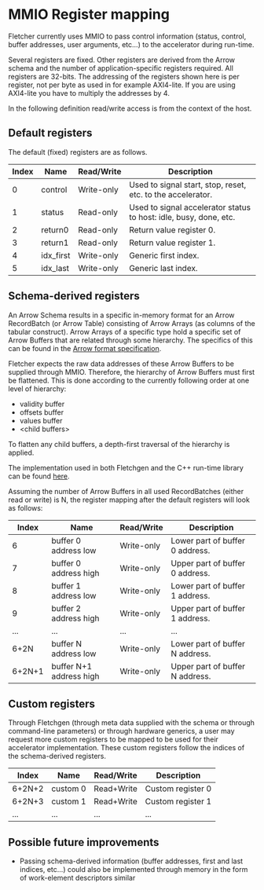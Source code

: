 # MMIO Register mapping

Fletcher currently uses MMIO to pass control information (status, control, buffer addresses, user arguments, etc...) to the accelerator during run-time.

Several registers are fixed. Other registers are derived from the Arrow schema and the number of application-specific registers required. All registers are 32-bits. The addressing of the registers shown here is per register, not per byte as used in for example AXI4-lite. If you are using AXI4-lite you have to multiply the addresses by 4.

In the following definition read/write access is from the context of the host.

## Default registers

The default (fixed) registers are as follows.

| Index | Name      | Read/Write | Description                                                       |
|-------|-----------|------------|-------------------------------------------------------------------|
| 0     | control   | Write-only | Used to signal start, stop, reset, etc. to the accelerator.       |
| 1     | status    | Read-only  | Used to signal accelerator status to host: idle, busy, done, etc. |
| 2     | return0   | Read-only  | Return value register 0.                                          |
| 3     | return1   | Read-only  | Return value register 1.                                          |
| 4     | idx_first | Write-only | Generic first index.                                              |
| 5     | idx_last  | Write-only | Generic last index.                                               |


## Schema-derived registers

An Arrow Schema results in a specific in-memory format for an Arrow RecordBatch (or Arrow Table) consisting of Arrow Arrays (as columns of the tabular construct). Arrow Arrays of a specific type hold a specific set of Arrow Buffers that are related through some hierarchy. The specifics of this can be found in the [Arrow format specification](https://arrow.apache.org/docs/memory_layout.html).

Fletcher expects the raw data addresses of these Arrow Buffers to be supplied through MMIO. Therefore, the hierarchy of Arrow Buffers must first be flattened. This is done according to the currently following order at one level of hierarchy:

- validity buffer
- offsets buffer
- values buffer
- \<child buffers\>

To flatten any child buffers, a depth-first traversal of the hierarchy is applied. 

The implementation used in both Fletchgen and the C++ run-time library can be found [here](https://github.com/johanpel/fletcher/blob/master/common/cpp/src/fletcher/common/arrow-utils.h).

Assuming the number of Arrow Buffers in all used RecordBatches (either read or write) is N, the register mapping after the default registers will look as follows:

| Index | Name                   | Read/Write | Description                     |
|-------|------------------------|------------|---------------------------------|
| 6     | buffer 0 address low   | Write-only | Lower part of buffer 0 address. |
| 7     | buffer 0 address high  | Write-only | Upper part of buffer 0 address. |
| 8     | buffer 1 address low   | Write-only | Lower part of buffer 1 address. |
| 9     | buffer 2 address high  | Write-only | Upper part of buffer 1 address. |
| ...   | ...                    | ...        | ...                             |
| 6+2N  | buffer N address low   | Write-only | Lower part of buffer N address. |
| 6+2N+1| buffer N+1 address high| Write-only | Upper part of buffer N address. |

## Custom registers

Through Fletchgen (through meta data supplied with the schema or through command-line parameters) or through hardware generics, a user may request more custom registers to be mapped to be used for their accelerator implementation. These custom registers follow the indices of the schema-derived registers.

| Index | Name     | Read/Write | Description       |
|-------|----------|------------|-------------------|
| 6+2N+2| custom 0 | Read+Write | Custom register 0 |
| 6+2N+3| custom 1 | Read+Write | Custom register 1 |
| ...   | ...      | ...        | ...               |

## Possible future improvements

- Passing schema-derived information (buffer addresses, first and last indices, etc...) could also be implemented through memory in the form of work-element descriptors similar
